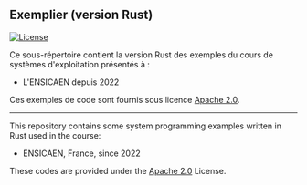 ## Exemplier (version Rust)

[![License](https://img.shields.io/badge/License-Apache%202.0-blue.svg)](https://opensource.org/licenses/Apache-2.0)

Ce sous-répertoire contient la version Rust des exemples du cours de systèmes d'exploitation
présentés à :

* L'ENSICAEN depuis 2022

Ces exemples de code sont fournis sous licence [Apache 2.0](http://www.apache.org/licenses/LICENSE-2.0).

----

This repository contains some system programming examples written in Rust used in the course:

* ENSICAEN, France, since 2022

These codes are provided under the [Apache 2.0](http://www.apache.org/licenses/LICENSE-2.0) License.

